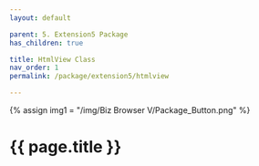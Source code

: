 ```yaml
---
layout: default

parent: 5. Extension5 Package
has_children: true

title: HtmlView Class
nav_order: 1
permalink: /package/extension5/htmlview

---
```

{% assign img1 = "/img/Biz Browser V/Package_Button.png" %}


# {{ page.title }}
